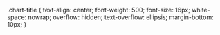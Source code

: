 .chart-title {
    text-align: center;
    font-weight: 500;
    font-size: 16px;
    white-space: nowrap;
    overflow: hidden;
    text-overflow: ellipsis;
    margin-bottom: 10px;
}